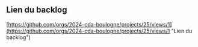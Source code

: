 ## Lien du backlog

[https://github.com/orgs/2024-cda-boulogne/projects/25/views/1](https://github.com/orgs/2024-cda-boulogne/projects/25/views/1 "Lien du backlog")
